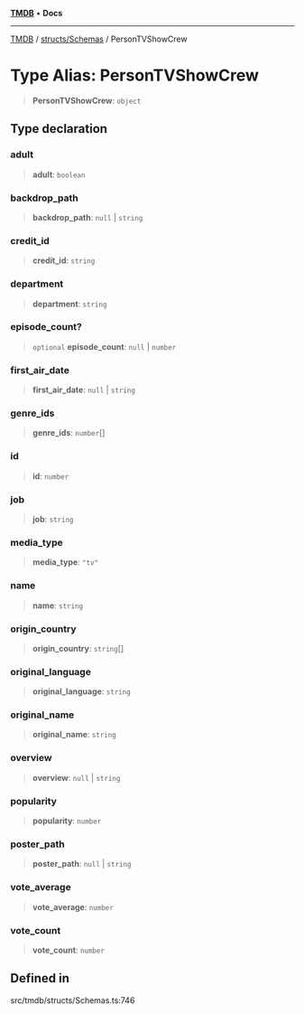 [**TMDB**](../../../README.md) • **Docs**

***

[TMDB](../../../README.md) / [structs/Schemas](../README.md) / PersonTVShowCrew

# Type Alias: PersonTVShowCrew

> **PersonTVShowCrew**: `object`

## Type declaration

### adult

> **adult**: `boolean`

### backdrop\_path

> **backdrop\_path**: `null` \| `string`

### credit\_id

> **credit\_id**: `string`

### department

> **department**: `string`

### episode\_count?

> `optional` **episode\_count**: `null` \| `number`

### first\_air\_date

> **first\_air\_date**: `null` \| `string`

### genre\_ids

> **genre\_ids**: `number`[]

### id

> **id**: `number`

### job

> **job**: `string`

### media\_type

> **media\_type**: `"tv"`

### name

> **name**: `string`

### origin\_country

> **origin\_country**: `string`[]

### original\_language

> **original\_language**: `string`

### original\_name

> **original\_name**: `string`

### overview

> **overview**: `null` \| `string`

### popularity

> **popularity**: `number`

### poster\_path

> **poster\_path**: `null` \| `string`

### vote\_average

> **vote\_average**: `number`

### vote\_count

> **vote\_count**: `number`

## Defined in

src/tmdb/structs/Schemas.ts:746
